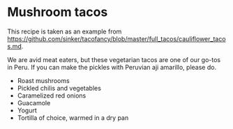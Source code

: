 

# Mushroom tacos

This recipe is taken as an example from https://github.com/sinker/tacofancy/blob/master/full_tacos/cauliflower_tacos.md.

We are avid meat eaters, but these vegetarian tacos are one of our go-tos in
Peru. If you can make the pickles with Peruvian aji amarillo, please do.

- Roast mushrooms
- Pickled chilis and vegetables
- Caramelized red onions
- Guacamole
- Yogurt
- Tortilla of choice, warmed in a dry pan
